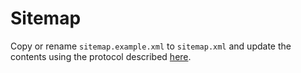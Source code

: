 # Sitemap
Copy or rename `sitemap.example.xml` to `sitemap.xml` and update the contents using the protocol described [here](https://www.sitemaps.org/protocol.html).

